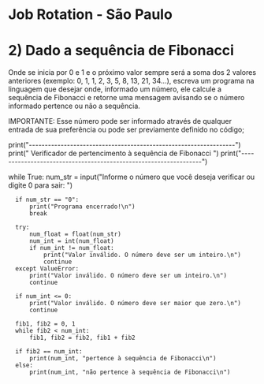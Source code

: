# Job Rotation - São Paulo

# 2) Dado a sequência de Fibonacci
Onde se inicia por 0 e 1 e o próximo valor sempre será a soma dos 2 valores anteriores (exemplo: 0, 1, 1, 2, 3, 5, 8, 13, 21, 34...), escreva um programa na linguagem que desejar onde, informado um número, ele calcule a sequência de Fibonacci e retorne uma mensagem avisando se o número informado pertence ou não a sequência.

IMPORTANTE: Esse número pode ser informado através de qualquer entrada de sua preferência ou pode ser previamente definido no código;

  print("-----------------------------------------------------------------")
  print("      Verificador de pertencimento à sequência de Fibonacci      ")
  print("-----------------------------------------------------------------")

  while True:
      num_str = input("Informe o número que você deseja verificar ou digite 0 para sair: ")

      if num_str == "0":
          print("Programa encerrado!\n")
          break

      try:
          num_float = float(num_str)
          num_int = int(num_float)
          if num_int != num_float:
              print("Valor inválido. O número deve ser um inteiro.\n")
              continue
      except ValueError:
          print("Valor inválido. O número deve ser um inteiro.\n")
          continue

      if num_int <= 0:
          print("Valor inválido. O número deve ser maior que zero.\n")
          continue

      fib1, fib2 = 0, 1
      while fib2 < num_int:
          fib1, fib2 = fib2, fib1 + fib2

      if fib2 == num_int:
          print(num_int, "pertence à sequência de Fibonacci\n")
      else:
          print(num_int, "não pertence à sequência de Fibonacci\n")
